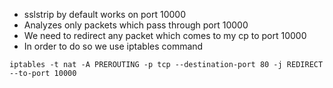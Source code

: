 * sslstrip by default works on port 10000
* Analyzes only packets which pass through port 10000
* We need to redirect any packet which comes to my cp to port 10000
* In order to do so we use iptables command

```shell
iptables -t nat -A PREROUTING -p tcp --destination-port 80 -j REDIRECT --to-port 10000
```
